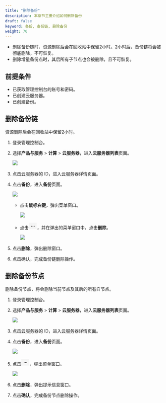 ```yaml
---
title: "删除备份"
description: 本章节主要介绍如何删除备份
draft: false
keyword: 备份, 备份链, 删除备份
weight: 70
---
```


- 删除备份链时，资源删除后会在回收站中保留2小时。2小时后，备份链将会被彻底删除，不可恢复。
- 删除增量备份点时，其后所有子节点也会被删除，且不可恢复。

## 前提条件

- 已获取管理控制台的账号和密码。
- 已创建云服务器。
- 已创建备份。

## 删除备份链

资源删除后会在回收站中保留2小时。

1. 登录管理控制台。

2. 选择**产品与服务** > **计算** > **云服务器**，进入**云服务器列表**页面。

   ![](/compute/vm/_images/vm_server_list.png)

3. 点击云服务器的 ID，进入云服务器详情页面。

4. 点击**备份**，进入**备份**页面。

   ![](/compute/vm/_images/vm_bak_list.png)

   - 点击**鼠标右键**，弹出菜单窗口。

     ![](/compute/vm/_images/vm_bak_del.png)

   - 点击<img src="/content/compute/vm/_images/icon_win.png" style="zoom:50%;" />，并在弹出的菜单窗口中，点击**删除**。

     ![](/compute/vm/_images/vm_bak_del_menu.png)

5. 点击**删除**，弹出删除窗口。

5. 点击确认，完成备份链删除操作。

## 删除备份节点

删除备份节点，将会删除当前节点及其后的所有自节点。

1. 登录管理控制台。

2. 选择**产品与服务** > **计算** > **云服务器**，进入**云服务器列表**页面。

   ![](/compute/vm/_images/vm_server_list.png)

3. 点击云服务器的 ID，进入云服务器详情页面。

4. 点击**备份**，进入**备份**页面。

   ![](/compute/vm/_images/vm_bak_list.png)

5. 点击<img src="/content/compute/vm/_images/icon_win.png" style="zoom:50%;" />，弹出菜单窗口。

   ![](/compute/vm/_images/vm_bak_del_one.png)

6. 点击**删除**，弹出提示信息窗口。

7. 点击**确认**，完成备份节点删除操作。

